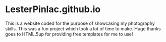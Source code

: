 # LesterPinlac.github.io
This is a website coded for the purpose of showcasing my photography skills. This was a fun project which took a lot of time to make. Huge thanks goes to HTML.5up for providing free templates for me to use!
